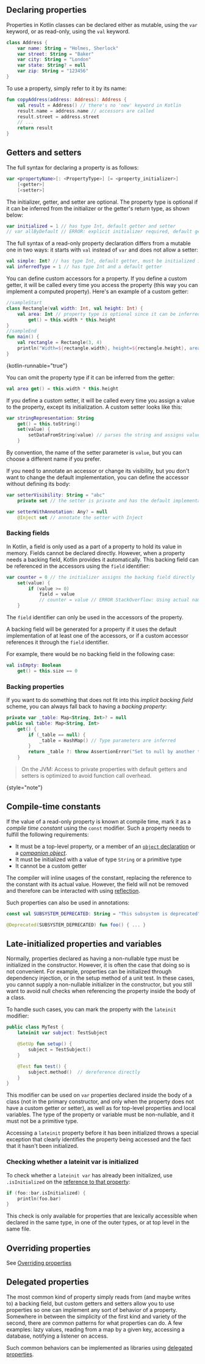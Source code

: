 [//]: # (title: Properties)

## Declaring properties

Properties in Kotlin classes can be declared either as mutable, using the `var` keyword, or as read-only, using the `val` keyword.

```kotlin
class Address {
    var name: String = "Holmes, Sherlock"
    var street: String = "Baker"
    var city: String = "London"
    var state: String? = null
    var zip: String = "123456"
}
```

To use a property, simply refer to it by its name:

```kotlin
fun copyAddress(address: Address): Address {
    val result = Address() // there's no 'new' keyword in Kotlin
    result.name = address.name // accessors are called
    result.street = address.street
    // ...
    return result
}
```

## Getters and setters

The full syntax for declaring a property is as follows:

```kotlin
var <propertyName>[: <PropertyType>] [= <property_initializer>]
    [<getter>]
    [<setter>]
```

The initializer, getter, and setter are optional. The property type is optional if it can be inferred from the initializer
or the getter's return type, as shown below:

```kotlin
var initialized = 1 // has type Int, default getter and setter
// var allByDefault // ERROR: explicit initializer required, default getter and setter implied
```

The full syntax of a read-only property declaration differs from a mutable one in two ways: it starts with `val` instead
of `var` and does not allow a setter:

```kotlin
val simple: Int? // has type Int, default getter, must be initialized in constructor
val inferredType = 1 // has type Int and a default getter
```

You can define custom accessors for a property. If you define a custom getter, it will be called every time you access
the property (this way you can implement a computed property). Here's an example of a custom getter:

```kotlin
//sampleStart
class Rectangle(val width: Int, val height: Int) {
    val area: Int // property type is optional since it can be inferred from the getter's return type
        get() = this.width * this.height
}
//sampleEnd
fun main() {
    val rectangle = Rectangle(3, 4)
    println("Width=${rectangle.width}, height=${rectangle.height}, area=${rectangle.area}")
}
```
{kotlin-runnable="true"}

You can omit the property type if it can be inferred from the getter:

```kotlin
val area get() = this.width * this.height
```

If you define a custom setter, it will be called every time you assign a value to the property, except its initialization.
A custom setter looks like this:

```kotlin
var stringRepresentation: String
    get() = this.toString()
    set(value) {
        setDataFromString(value) // parses the string and assigns values to other properties
    }
```

By convention, the name of the setter parameter is `value`, but you can choose a different name if you prefer.

If you need to annotate an accessor or change its visibility, but you don't want to change the default implementation,
you can define the accessor without defining its body:

```kotlin
var setterVisibility: String = "abc"
    private set // the setter is private and has the default implementation

var setterWithAnnotation: Any? = null
    @Inject set // annotate the setter with Inject
```

### Backing fields

In Kotlin, a field is only used as a part of a property to hold its value in memory. Fields cannot be declared directly.
However, when a property needs a backing field, Kotlin provides it automatically. This backing field can be referenced in
the accessors using the `field` identifier:

```kotlin
var counter = 0 // the initializer assigns the backing field directly
    set(value) {
        if (value >= 0)
            field = value
            // counter = value // ERROR StackOverflow: Using actual name 'counter' would make setter recursive
    }
```

The `field` identifier can only be used in the accessors of the property.

A backing field will be generated for a property if it uses the default implementation of at least one of the accessors,
or if a custom accessor references it through the `field` identifier.

For example, there would be no backing field in the following case:

```kotlin
val isEmpty: Boolean
    get() = this.size == 0
```

### Backing properties

If you want to do something that does not fit into this _implicit backing field_ scheme, you can always fall back to having
a _backing property_:

```kotlin
private var _table: Map<String, Int>? = null
public val table: Map<String, Int>
    get() {
        if (_table == null) {
            _table = HashMap() // Type parameters are inferred
        }
        return _table ?: throw AssertionError("Set to null by another thread")
    }
```

> On the JVM: Access to private properties with default getters and setters is optimized to avoid function call overhead.
>
{style="note"}

## Compile-time constants

If the value of a read-only property is known at compile time, mark it as a _compile time constant_ using the `const` modifier.
Such a property needs to fulfill the following requirements:

* It must be a top-level property, or a member of an [`object` declaration](object-declarations.md#object-declarations-overview) or a _[companion object](object-declarations.md#companion-objects)_.
* It must be initialized with a value of type `String` or a primitive type
* It cannot be a custom getter

The compiler will inline usages of the constant, replacing the reference to the constant with its actual value. However, the field will not be removed and therefore can be interacted with using [reflection](reflection.md).

Such properties can also be used in annotations:

```kotlin
const val SUBSYSTEM_DEPRECATED: String = "This subsystem is deprecated"

@Deprecated(SUBSYSTEM_DEPRECATED) fun foo() { ... }
```

## Late-initialized properties and variables

Normally, properties declared as having a non-nullable type must be initialized in the constructor.
However, it is often the case that doing so is not convenient. For example, properties can be initialized through dependency
injection, or in the setup method of a unit test. In these cases, you cannot supply a non-nullable initializer in the constructor,
but you still want to avoid null checks when referencing the property inside the body of a class.

To handle such cases, you can mark the property with the `lateinit` modifier:

```kotlin
public class MyTest {
    lateinit var subject: TestSubject

    @SetUp fun setup() {
        subject = TestSubject()
    }

    @Test fun test() {
        subject.method()  // dereference directly
    }
}
```

This modifier can be used on `var` properties declared inside the body of a class (not in the primary constructor,
and only when the property does not have a custom getter or setter), as well as for top-level properties and local variables.
The type of the property or variable must be non-nullable, and it must not be a primitive type.

Accessing a `lateinit` property before it has been initialized throws a special exception that clearly identifies the property
being accessed and the fact that it hasn't been initialized.

### Checking whether a lateinit var is initialized

To check whether a `lateinit var` has already been initialized, use `.isInitialized` on the [reference to that property](reflection.md#property-references):

```kotlin
if (foo::bar.isInitialized) {
    println(foo.bar)
}
```

This check is only available for properties that are lexically accessible when declared in the same type, in one of the
outer types, or at top level in the same file.

## Overriding properties

See [Overriding properties](inheritance.md#overriding-properties)

## Delegated properties

The most common kind of property simply reads from (and maybe writes to) a backing field, but custom getters and setters
allow you to use properties so one can implement any sort of behavior of a property.
Somewhere in between the simplicity of the first kind and variety of the second, there are common patterns for what properties
can do. A few examples: lazy values, reading from a map by a given key, accessing a database, notifying a listener on access.

Such common behaviors can be implemented as libraries using [delegated properties](delegated-properties.md).